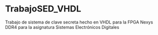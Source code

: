 # TrabajoSED_VHDL
Trabajo de sistema de clave secreta hecho en VHDL para la FPGA Nexys DDR4 para la asignatura Sistemas Electrónicos Digitales
